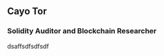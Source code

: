 ## Cayo Tor
### Solidity Auditor and Blockchain Researcher

dsaffsdfsdfsdf

[blog]: s
[twitter]: s
[wallet]: s
[linkedin]: s
[discord]: s